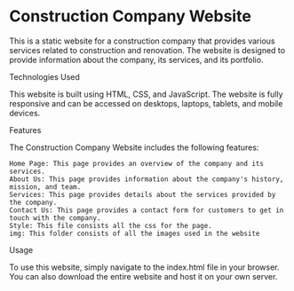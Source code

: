 # Construction Company Website
This is a static website for a construction company that provides various services related to construction and renovation. The website is designed to provide information about the company, its services, and its portfolio.

Technologies Used

This website is built using HTML, CSS, and JavaScript. The website is fully responsive and can be accessed on desktops, laptops, tablets, and mobile devices.

Features

The Construction Company Website includes the following features:

    Home Page: This page provides an overview of the company and its services.
    About Us: This page provides information about the company's history, mission, and team.
    Services: This page provides details about the services provided by the company.
    Contact Us: This page provides a contact form for customers to get in touch with the company.
    Style: This file consists all the css for the page.
    img: This folder consists of all the images used in the website

Usage

To use this website, simply navigate to the index.html file in your browser. You can also download the entire website and host it on your own server.
